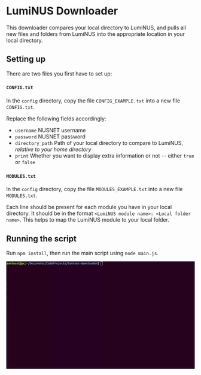 # LumiNUS Downloader

This downloader compares your local directory to LumiNUS, and pulls all new
files and folders from LumiNUS into the appropriate location in your local
directory.

## Setting up

There are two files you first have to set up:

#### `CONFIG.txt`

In the `config` directory, copy the file `CONFIG_EXAMPLE.txt` into a new file `CONFIG.txt`.

Replace the following fields accordingly:
* `username` NUSNET username
* `password` NUSNET password
* `directory_path` Path of your local directory to compare to LumiNUS, *relative to your home directory*
* `print` Whether you want to display extra information or not -- either `true` or `false`

#### `MODULES.txt`

In the `config` directory, copy the file `MODULES_EXAMPLE.txt` into a new file `MODULES.txt`.

Each line should be present for each module you have in your local directory.
It should be in the format `<LumiNUS module name>: <Local folder name>`.
This helps to map the LumiNUS module to your local folder.

## Running the script

Run `npm install`, then run the main script using `node main.js`.

![Example of running the script](./example.gif)

